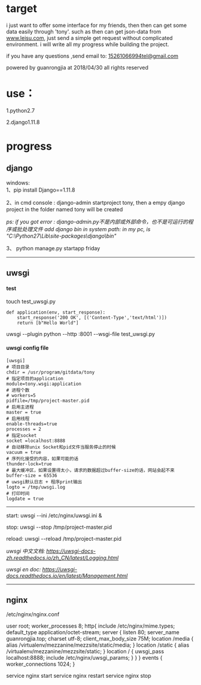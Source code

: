 # target
i just want to offer some interface for my friends,
then then can get some data easily through 'tony'.
such as then can get json-data from www.leisu.com,
just send a simple get request without complicated environment.
i will write all my progress while building the project.

if you have any questions ,send email to:
15261066994tel@gmail.com

powered by guanrongjia at 2018/04/30
all rights reserved

# use：
1.python2.7

2.django1.11.8

# progress
## django
windows:  
1、pip install Django==1.11.8

2、in cmd console : django-admin startproject tony, 
then a empy django project in the folder named tony will be created 

*ps:   if you got error : django-admin.py不是内部或外部命令，也不是可运行的程序或批处理文件
add django bin in system path: in my pc, is  "C:\Python27\Lib\site-packages\django\bin"*

3、 python manage.py startapp friday

-----------

##  uwsgi
#### test
touch test_uwsgi.py
```
def application(env, start_response):
    start_response('200 OK', [('Content-Type','text/html')])
    return [b"Hello World"]
```

    
uwsgi --plugin python --http :8001 --wsgi-file test_uwsgi.py

#### uwsgi config file

``` 
[uwsgi]
# 项目目录
chdir = /usr/program/gitdata/tony
# 指定项目的application
module=tony.wsgi:application
# 进程个数       
# workers=5
pidfile=/tmp/project-master.pid
# 启用主进程
master = true
# 启用线程
enable-threads=true
processes = 2
# 指定socket
socket =localhost:8888 
# 自动移除unix Socket和pid文件当服务停止的时候
vacuum = true  
# 序列化接受的内容，如果可能的话
thunder-lock=true
# 最大缓冲区，如果设置得太小，请求的数据超过buffer-size的话，网站会起不来
buffer-size = 65536 
# uwsgi默认日志 + 程序print输出
logto = /tmp/uwsgi.log
# 打印时间
logdate = true
```

----
start: uwsgi --ini /etc/nginx/uwsgi.ini  &

stop: uwsgi --stop /tmp/project-master.pid

reload: uwsgi --reload /tmp/project-master.pid

*uwsgi 中文文档: https://uwsgi-docs-zh.readthedocs.io/zh_CN/latest/Logging.html*

*uwsgi en doc: https://uwsgi-docs.readthedocs.io/en/latest/Management.html*

----

## nginx
/etc/nginx/nginx.conf

user root;
worker_processes 8;
http{
	include /etc/nginx/mime.types;
	default_type application/octet-stream;
	server {
		listen 80;
		server_name guanrongjia.top; 
		charset utf-8;
		client_max_body_size 75M;
		location /media {
			alias /virtualenv/mezzanine/mezzsite/static/media;
		}
		location /static {
			alias /virtualenv/mezzanine/mezzsite/static;
		}
		location / {
			uwsgi_pass localhost:8888;
			include /etc/nginx/uwsgi_params;
		}
	}
}
events {
	worker_connections 1024;
}

service nginx start
service nginx restart
service nginx stop